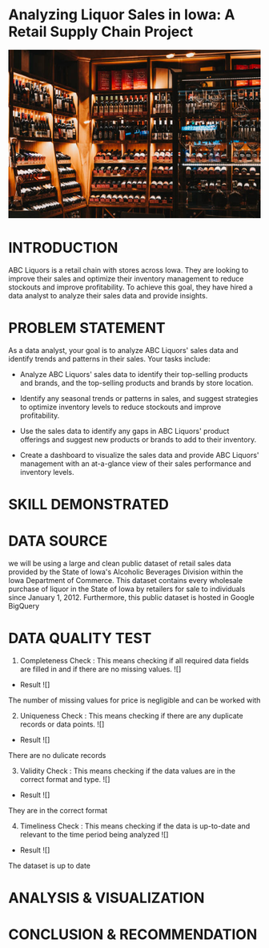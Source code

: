 # Analyzing Liquor Sales in Iowa: A Retail Supply Chain Project
![](https://github.com/Bellevkey22/Sales-analysis/blob/main/liquor%20sales%20image.jpeg)

# INTRODUCTION
ABC Liquors is a retail chain with stores across Iowa. They are looking to improve their sales and optimize their inventory management to reduce stockouts and improve profitability. To achieve this goal, they have hired a data analyst to analyze their sales data and provide insights.

# PROBLEM STATEMENT
As a data analyst, your goal is to analyze ABC Liquors' sales data and identify trends and patterns in their sales. Your tasks include:

* Analyze ABC Liquors' sales data to identify their top-selling products and brands, and the top-selling products and brands by store location.

* Identify any seasonal trends or patterns in sales, and suggest strategies to optimize inventory levels to reduce stockouts and improve profitability.

* Use the sales data to identify any gaps in ABC Liquors' product offerings and suggest new products or brands to add to their inventory.

* Create a dashboard to visualize the sales data and provide ABC Liquors' management with an at-a-glance view of their sales performance and inventory levels.


# SKILL DEMONSTRATED
# DATA SOURCE
we will be using a large and clean public dataset of retail sales data provided by the State of Iowa's Alcoholic Beverages Division within the Iowa Department of Commerce. This dataset contains every wholesale purchase of liquor in the State of Iowa by retailers for sale to individuals since January 1, 2012. Furthermore, this public dataset is hosted in Google BigQuery 
# DATA QUALITY TEST
1. Completeness Check : This means checking if all required data fields are filled in and if there are no missing values.
![]
* Result
![]
<p> The number of missing values for price is negligible and can be worked with <p/>

2. Uniqueness Check : This means checking if there are any duplicate records or data points.
![]
* Result
![]
<p> There are no dulicate records<p/>

3. Validity Check : This means checking if the data values are in the correct format and type.
![]
* Result
![]
<p> They are in the correct format<p/>


4. Timeliness Check : This means checking if the data is up-to-date and relevant to the time period being analyzed
![]
* Result
![]
<p> The dataset is up to date<p/>





# ANALYSIS & VISUALIZATION
# CONCLUSION & RECOMMENDATION
